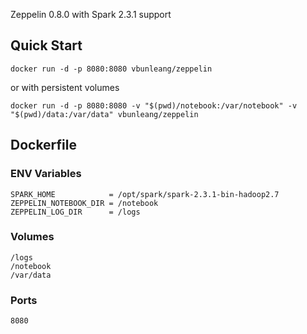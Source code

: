 Zeppelin 0.8.0 with Spark 2.3.1 support

## Quick Start
```
docker run -d -p 8080:8080 vbunleang/zeppelin
```
or with persistent volumes
```
docker run -d -p 8080:8080 -v "$(pwd)/notebook:/var/notebook" -v "$(pwd)/data:/var/data" vbunleang/zeppelin
```

## Dockerfile

### ENV Variables
```
SPARK_HOME            = /opt/spark/spark-2.3.1-bin-hadoop2.7
ZEPPELIN_NOTEBOOK_DIR = /notebook
ZEPPELIN_LOG_DIR      = /logs
```

### Volumes
```
/logs
/notebook
/var/data
```

### Ports
```
8080
```
